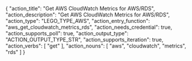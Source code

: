 {
"action_title": "Get AWS CloudWatch Metrics for AWS/RDS",
"action_description": "Get AWS CloudWatch Metrics for AWS/RDS",
"action_type": "LEGO_TYPE_AWS",
"action_entry_function": "aws_get_cloudwatch_metrics_rds",
"action_needs_credential": true,
"action_supports_poll": true,
"action_output_type": "ACTION_OUTPUT_TYPE_STR",
"action_supports_iteration": true,
"action_verbs": [
"get"
],
"action_nouns": [
"aws",
"cloudwatch",
"metrics",
"rds"
]
}
